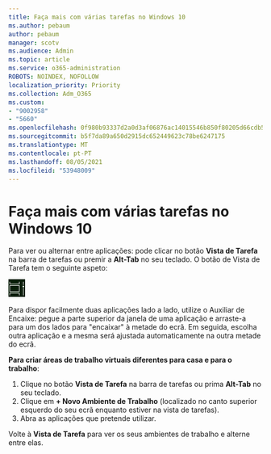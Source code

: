 ```yaml
---
title: Faça mais com várias tarefas no Windows 10
ms.author: pebaum
author: pebaum
manager: scotv
ms.audience: Admin
ms.topic: article
ms.service: o365-administration
ROBOTS: NOINDEX, NOFOLLOW
localization_priority: Priority
ms.collection: Adm_O365
ms.custom:
- "9002958"
- "5660"
ms.openlocfilehash: 0f980b93337d2a0d3af06876ac14015546b850f80205d66cdb5c4a6fce162c2e
ms.sourcegitcommit: b5f7da89a650d2915dc652449623c78be6247175
ms.translationtype: MT
ms.contentlocale: pt-PT
ms.lasthandoff: 08/05/2021
ms.locfileid: "53948009"
---
```

# <a name="do-more-with-multitasking-in-windows-10"></a>Faça mais com várias tarefas no Windows 10

Para ver ou alternar entre aplicações: pode clicar no botão **Vista de Tarefa** na barra de tarefas ou premir a **Alt-Tab** no seu teclado. O botão de Vista de Tarefa tem o seguinte aspeto:

![Botão vista de tarefa](media/task-view.png)

Para dispor facilmente duas aplicações lado a lado, utilize o Auxiliar de Encaixe: pegue a parte superior da janela de uma aplicação e arraste-a para um dos lados para "encaixar" à metade do ecrã. Em seguida, escolha outra aplicação e a mesma será ajustada automaticamente na outra metade do ecrã.

**Para criar áreas de trabalho virtuais diferentes para casa e para o trabalho**:

1. Clique no botão **Vista de Tarefa** na barra de tarefas ou prima **Alt-Tab** no seu teclado.
2. Clique em **+ Novo Ambiente de Trabalho** (localizado no canto superior esquerdo do seu ecrã enquanto estiver na vista de tarefas).
3. Abra as aplicações que pretende utilizar. 

Volte à **Vista de Tarefa** para ver os seus ambientes de trabalho e alterne entre elas.
